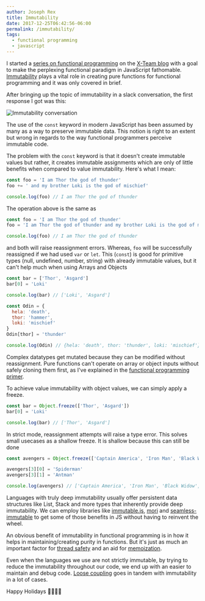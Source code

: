 ```yaml
---
author: Joseph Rex
title: Immutability
date: 2017-12-25T06:42:56-06:00
permalink: /immutability/
tags:
  - functional programming
  - javascript
---
```


I started a [series on functional programming][1] on the [X-Team blog][2] with a goal to make the perplexing functional paradigm in JavaScript fathomable. [Immutability][3] plays a vital role in creating pure functions for functional programming and it was only covered in brief.
<!--more-->

After bringing up the topic of immutability in a slack conversation, the first response I got was this:

![Immutability conversation](https://res.cloudinary.com/strich/image/upload/v1514070403/immutability_jxhqpz.jpg)

The use of the `const` keyword in modern JavaScript has been assumed by many as a way to preserve immutable data. This notion is right to an extent but wrong in regards to the way functional programmers perceive immutable code.

The problem with the `const` keyword is that it doesn't create immutable values but rather, it creates immutable assignments which are only of little benefits when compared to value immutability. Here's what I mean:

```js
const foo = 'I am Thor the god of thunder'
foo += ' and my brother Loki is the god of mischief'

console.log(foo) // I am Thor the god of thunder
```

The operation above is the same as

```js
const foo = 'I am Thor the god of thunder'
foo = 'I am Thor the god of thunder and my brother Loki is the god of mischief'

console.log(foo) // I am Thor the god of thunder
```

and both will raise reassignment errors. Whereas, `foo` will be successfully reassigned if we had used `var` or `let`. This (`const`) is good for primitive types (null, undefined, number, string) with already immutable values, but it can't help much when using Arrays and Objects

```js
const bar = ['Thor', 'Asgard']
bar[0] = 'Loki'

console.log(bar) // ['Loki', 'Asgard']
```

```js
const Odin = {
  hela: 'death',
  thor: 'hammer',
  loki: 'mischief'
}
Odin[thor] = 'thunder'

console.log(Odin) // {hela: 'death', thor: 'thunder', loki: 'mischief'}
```

Complex datatypes get mutated because they can be modified without reassignment. Pure functions can't operate on array or object inputs without safely cloning them first, as I've explained in the [functional programming primer][1].

To achieve value immutability with object values, we can simply apply a freeze.

```js
const bar = Object.freeze(['Thor', 'Asgard'])
bar[0] = 'Loki'

console.log(bar) // ['Thor', 'Asgard']
```

In strict mode, reassignment attempts will raise a type error. This solves small usecases as a shallow freeze. It is shallow because this can still be done

```js
const avengers = Object.freeze(['Captain America', 'Iron Man', 'Black Widow', ['Thor', 'Loki']])

avengers[3][0] = 'Spiderman'
avengers[3][1] = 'Antman'

console.log(avengers) // ['Captain America', 'Iron Man', 'Black Widow', ['Spiderman', 'Antman']]
```

Languages with truly deep immutability usually offer persistent data structures like List, Stack and more types that inherently provide deep immutability. We can employ libraries like [immutable.js][4], [mori][5] and [seamless-immutable][6] to get some of those benefits in JS without having to reinvent the wheel.

An obvious benefit of immutability in functional programming is in how it helps in maintaining/creating purity in functions. But it's just as much an important factor for [thread safety][7] and an aid for [memoization][8].

Even when the languages we use are not strictly immutable, by trying to reduce the immutability throughout our code, we end up with an easier to maintain and debug code. [Loose coupling][9] goes in tandem with immutability in a lot of cases.

Happy Holidays 🎄🎅🏽🥛

[1]: https://x-team.com/blog/functional-programming-primer/
[2]: https://x-team.com/blog/author/joseph
[3]: https://en.wikipedia.org/wiki/Immutable_object
[4]: https://facebook.github.io/immutable-js/
[5]: https://github.com/swannodette/mori
[6]: https://github.com/rtfeldman/seamless-immutable
[7]: https://en.wikipedia.org/wiki/Thread_safety
[8]: https://en.wikipedia.org/wiki/Memoization
[9]: https://www.josephrex.me/cohesion-against-coupling/
